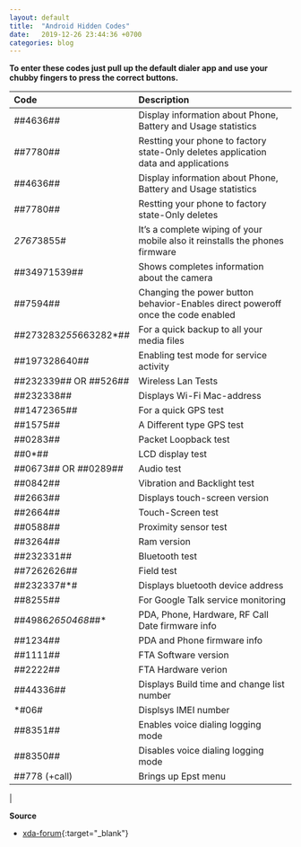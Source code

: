 ```yaml
---
layout: default
title:  "Android Hidden Codes"
date:   2019-12-26 23:44:36 +0700
categories: blog
---
```

**To enter these codes just pull up the default dialer app and use your chubby fingers to press the correct buttons.**


| Code                          | Description                                                                           |
|:------------------------------|:--------------------------------------------------------------------------------------|
| *#*#4636#*#*                  | Display information about Phone, Battery and Usage statistics                         |
| *#*#7780#*#*                  | Restting your phone to factory state-Only deletes application data and applications   | 
| *#*#4636#*#* 	                | Display information about Phone, Battery and Usage statistics                         |
| *#*#7780#*#* 	                | Restting your phone to factory state-Only deletes | application data and applications |
| *2767*3855# 	                | It’s a complete wiping of your mobile also it reinstalls the phones firmware          |
| *#*#34971539#*#* 	            | Shows completes information about the camera                                          |
| *#*#7594#*#* 	                | Changing the power button behavior-Enables direct poweroff once the code enabled      |
| *#*#273283*255*663282*#*#*    | For a quick backup to all your media files                                            |
| *#*#197328640#*#* 	        | Enabling test mode for service activity                                               |
| *#*#232339#*#* OR *#*#526#*#* | Wireless Lan Tests                                                                    |
| *#*#232338#*#* 	            | Displays Wi-Fi Mac-address                                                            |
| *#*#1472365#*#* 	            | For a quick GPS test                                                                  |
| *#*#1575#*#* 	                | A Different type GPS test                                                             |
| *#*#0283#*#* 	                | Packet Loopback test                                                                  |
| *#*#0*#*#* 	                | LCD display test                                                                      |
| *#*#0673#*#* OR *#*#0289#*#* 	| Audio test                                                                            |
| *#*#0842#*#* 	                | Vibration and Backlight test                                                          |
| *#*#2663#*#* 	                | Displays touch-screen version                                                         |
| *#*#2664#*#* 	                | Touch-Screen test                                                                     |
| *#*#0588#*#* 	                | Proximity sensor test                                                                 |
| *#*#3264#*#* 	                | Ram version                                                                           |
| *#*#232331#*#* 	            | Bluetooth test                                                                        |
| *#*#7262626#*#* 	            | Field test                                                                            |
| *#*#232337#*# 	            | Displays bluetooth device address                                                     |
| *#*#8255#*#* 	                | For Google Talk service monitoring                                                    |
| *#*#4986*2650468#*#* 	        | PDA, Phone, Hardware, RF Call Date firmware info                                      |
| *#*#1234#*#* 	                | PDA and Phone firmware info                                                           |
| *#*#1111#*#* 	                | FTA Software version                                                                  |
| *#*#2222#*#* 	                | FTA Hardware verion                                                                   |
| *#*#44336#*#* 	            | Displays Build time and change list number                                            |
| *#06# 	                    | Displsys IMEI number                                                                  |
| *#*#8351#*#* 	                | Enables voice dialing logging mode                                                    |
| *#*#8350#*#* 	                | Disables voice dialing logging mode                                                   |
| ##778 (+call) 	            | Brings up Epst menu                                                                   |
|

**Source**
*   [xda-forum](https://www.xda-developers.com/codes-hidden-android/){:target="_blank"}
